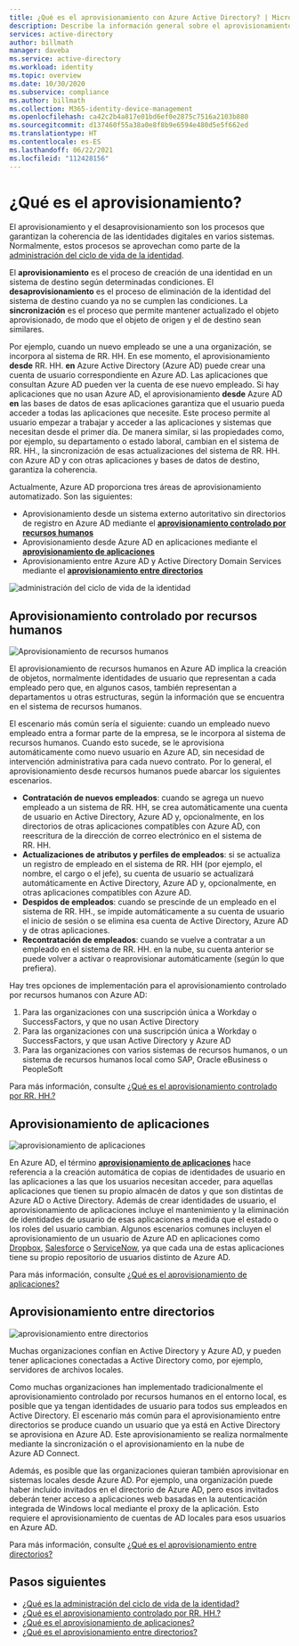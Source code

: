 ```yaml
---
title: ¿Qué es el aprovisionamiento con Azure Active Directory? | Microsoft Docs
description: Describe la información general sobre el aprovisionamiento de identidades y los escenarios de administración del ciclo de vida de la identidad (ILM).
services: active-directory
author: billmath
manager: daveba
ms.service: active-directory
ms.workload: identity
ms.topic: overview
ms.date: 10/30/2020
ms.subservice: compliance
ms.author: billmath
ms.collection: M365-identity-device-management
ms.openlocfilehash: ca42c2b4a817e01bd6ef0e2875c7516a2103b880
ms.sourcegitcommit: d137460f55a38a0e8f8b9e6594e480d5e5f662ed
ms.translationtype: HT
ms.contentlocale: es-ES
ms.lasthandoff: 06/22/2021
ms.locfileid: "112428156"
---
```

# <a name="what-is-provisioning"></a>¿Qué es el aprovisionamiento?

El aprovisionamiento y el desaprovisionamiento son los procesos que garantizan la coherencia de las identidades digitales en varios sistemas.  Normalmente, estos procesos se aprovechan como parte de la [administración del ciclo de vida de la identidad](what-is-identity-lifecycle-management.md).

El **aprovisionamiento** es el proceso de creación de una identidad en un sistema de destino según determinadas condiciones.  El **desaprovisionamiento** es el proceso de eliminación de la identidad del sistema de destino cuando ya no se cumplen las condiciones. La **sincronización** es el proceso que permite mantener actualizado el objeto aprovisionado, de modo que el objeto de origen y el de destino sean similares.

Por ejemplo, cuando un nuevo empleado se une a una organización, se incorpora al sistema de RR. HH.  En ese momento, el aprovisionamiento **desde** RR. HH. **en** Azure Active Directory (Azure AD) puede crear una cuenta de usuario correspondiente en Azure AD. Las aplicaciones que consultan Azure AD pueden ver la cuenta de ese nuevo empleado.  Si hay aplicaciones que no usan Azure AD, el aprovisionamiento **desde** Azure AD **en** las bases de datos de esas aplicaciones garantiza que el usuario pueda acceder a todas las aplicaciones que necesite.  Este proceso permite al usuario empezar a trabajar y acceder a las aplicaciones y sistemas que necesitan desde el primer día.  De manera similar, si las propiedades como, por ejemplo, su departamento o estado laboral, cambian en el sistema de RR. HH., la sincronización de esas actualizaciones del sistema de RR. HH. con Azure AD y con otras aplicaciones y bases de datos de destino, garantiza la coherencia.

Actualmente, Azure AD proporciona tres áreas de aprovisionamiento automatizado.  Son las siguientes:  

- Aprovisionamiento desde un sistema externo autoritativo sin directorios de registro en Azure AD mediante el **[aprovisionamiento controlado por recursos humanos](#hr-driven-provisioning)**  
- Aprovisionamiento desde Azure AD en aplicaciones mediante el **[aprovisionamiento de aplicaciones](#app-provisioning)**  
- Aprovisionamiento entre Azure AD y Active Directory Domain Services mediante el **[aprovisionamiento entre directorios](#inter-directory-provisioning)** 

![administración del ciclo de vida de la identidad](media/what-is-provisioning/provisioning.png)

## <a name="hr-driven-provisioning"></a>Aprovisionamiento controlado por recursos humanos

![Aprovisionamiento de recursos humanos](media/what-is-provisioning/cloud-2a.png)

El aprovisionamiento de recursos humanos en Azure AD implica la creación de objetos, normalmente identidades de usuario que representan a cada empleado pero que, en algunos casos, también representan a departamentos u otras estructuras, según la información que se encuentra en el sistema de recursos humanos.  

El escenario más común sería el siguiente: cuando un empleado nuevo empleado entra a formar parte de la empresa, se le incorpora al sistema de recursos humanos.  Cuando esto sucede, se le aprovisiona automáticamente como nuevo usuario en Azure AD, sin necesidad de intervención administrativa para cada nuevo contrato.  Por lo general, el aprovisionamiento desde recursos humanos puede abarcar los siguientes escenarios.

- **Contratación de nuevos empleados**: cuando se agrega un nuevo empleado a un sistema de RR. HH, se crea automáticamente una cuenta de usuario en Active Directory, Azure AD y, opcionalmente, en los directorios de otras aplicaciones compatibles con Azure AD, con reescritura de la dirección de correo electrónico en el sistema de RR. HH.
- **Actualizaciones de atributos y perfiles de empleados**: si se actualiza un registro de empleado en el sistema de RR. HH (por ejemplo, el nombre, el cargo o el jefe), su cuenta de usuario se actualizará automáticamente en Active Directory, Azure AD y, opcionalmente, en otras aplicaciones compatibles con Azure AD.
- **Despidos de empleados**: cuando se prescinde de un empleado en el sistema de RR. HH., se impide automáticamente a su cuenta de usuario el inicio de sesión o se elimina esa cuenta de Active Directory, Azure AD y de otras aplicaciones.
- **Recontratación de empleados**: cuando se vuelve a contratar a un empleado en el sistema de RR. HH. en la nube, su cuenta anterior se puede volver a activar o reaprovisionar automáticamente (según lo que prefiera).

Hay tres opciones de implementación para el aprovisionamiento controlado por recursos humanos con Azure AD:

1. Para las organizaciones con una suscripción única a Workday o SuccessFactors, y que no usan Active Directory
1. Para las organizaciones con una suscripción única a Workday o SuccessFactors, y que usan Active Directory y Azure AD
1. Para las organizaciones con varios sistemas de recursos humanos, o un sistema de recursos humanos local como SAP, Oracle eBusiness o PeopleSoft

Para más información, consulte [¿Qué es el aprovisionamiento controlado por RR. HH.?](what-is-hr-driven-provisioning.md)

## <a name="app-provisioning"></a>Aprovisionamiento de aplicaciones

![aprovisionamiento de aplicaciones](media/what-is-provisioning/cloud-3b.png)

En Azure AD, el término **[aprovisionamiento de aplicaciones](../app-provisioning/user-provisioning.md)** hace referencia a la creación automática de copias de identidades de usuario en las aplicaciones a las que los usuarios necesitan acceder, para aquellas aplicaciones que tienen su propio almacén de datos y que son distintas de Azure AD o Active Directory. Además de crear identidades de usuario, el aprovisionamiento de aplicaciones incluye el mantenimiento y la eliminación de identidades de usuario de esas aplicaciones a medida que el estado o los roles del usuario cambian. Algunos escenarios comunes incluyen el aprovisionamiento de un usuario de Azure AD en aplicaciones como [Dropbox](../saas-apps/dropboxforbusiness-provisioning-tutorial.md), [Salesforce](../saas-apps/salesforce-provisioning-tutorial.md) o [ServiceNow](../saas-apps/servicenow-provisioning-tutorial.md), ya que cada una de estas aplicaciones tiene su propio repositorio de usuarios distinto de Azure AD.

Para más información, consulte [¿Qué es el aprovisionamiento de aplicaciones?](what-is-app-provisioning.md)

## <a name="inter-directory-provisioning"></a>Aprovisionamiento entre directorios

![aprovisionamiento entre directorios](media/what-is-provisioning/cloud-4a.png)

Muchas organizaciones confían en Active Directory y Azure AD, y pueden tener aplicaciones conectadas a Active Directory como, por ejemplo, servidores de archivos locales.

Como muchas organizaciones han implementado tradicionalmente el aprovisionamiento controlado por recursos humanos en el entorno local, es posible que ya tengan identidades de usuario para todos sus empleados en Active Directory.   El escenario más común para el aprovisionamiento entre directorios se produce cuando un usuario que ya está en Active Directory se aprovisiona en Azure AD.  Este aprovisionamiento se realiza normalmente mediante la sincronización o el aprovisionamiento en la nube de Azure AD Connect. 

Además, es posible que las organizaciones quieran también aprovisionar en sistemas locales desde Azure AD.  Por ejemplo, una organización puede haber incluido invitados en el directorio de Azure AD, pero esos invitados deberán tener acceso a aplicaciones web basadas en la autenticación integrada de Windows local mediante el proxy de la aplicación.  Esto requiere el aprovisionamiento de cuentas de AD locales para esos usuarios en Azure AD.

Para más información, consulte [¿Qué es el aprovisionamiento entre directorios?](what-is-inter-directory-provisioning.md)

 
## <a name="next-steps"></a>Pasos siguientes 
- [¿Qué es la administración del ciclo de vida de la identidad?](what-is-identity-lifecycle-management.md)
- [¿Qué es el aprovisionamiento controlado por RR. HH.?](what-is-hr-driven-provisioning.md)
- [¿Qué es el aprovisionamiento de aplicaciones?](what-is-app-provisioning.md)
- [¿Qué es el aprovisionamiento entre directorios?](what-is-inter-directory-provisioning.md)